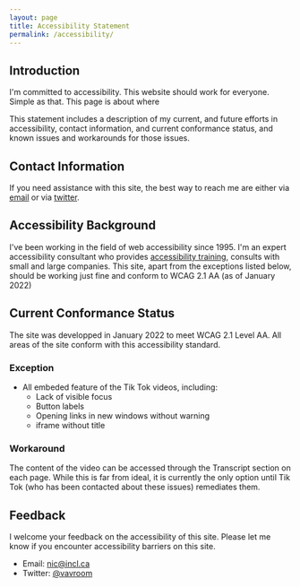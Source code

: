 ```yaml
---
layout: page
title: Accessibility Statement
permalink: /accessibility/
---
```


## Introduction

I'm committed to accessibility. This website should work for everyone. Simple as that. This page is about where 

This statement includes a description of my current, and future efforts in accessibility, contact information, and current conformance status, and known issues and workarounds for those issues.

## Contact Information
If you need assistance with this site, the best way to reach me are either via [email](https://mailto:nic@incl.ca) or via [twitter](https://twitter.com/vavroom).


## Accessibility Background
I've been working in the field of web accessibility since 1995. I'm an expert accessibility consultant who provides [accessibility training](https://incl.ca/speaker/), consults with small and large companies. This site, apart from the exceptions listed below, should be working just fine and conform to WCAG 2.1 AA (as of January 2022)

## Current Conformance Status
The site was developped in January 2022 to meet WCAG 2.1 Level AA. All areas of the site conform with this accessibility standard.

### Exception
* All embeded feature of the Tik Tok videos, including:
	* Lack of visible focus
	* Button labels
	* Opening links in new windows without warning
	* iframe without title
	
### Workaround
The content of the video can be accessed through the Transcript section on each page. While this is far from ideal, it is currently the only option until Tik Tok (who has been contacted about these issues) remediates them.

## Feedback
I welcome your feedback on the accessibility of this site. Please let me know if you encounter accessibility barriers on this site.

* Email: [nic@incl.ca](https://mailto:nic@incl.ca)
* Twitter: [@vavroom](https://twitter.com/vavroom)


